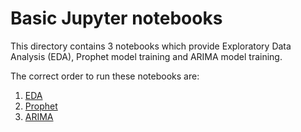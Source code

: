 # Basic Jupyter notebooks

This directory contains 3 notebooks which provide Exploratory Data Analysis (EDA), Prophet model training and ARIMA model training.

The correct order to run these notebooks are:
1. [EDA](train/Part_1_EDA.ipynb)
2. [Prophet](train/Part_2_Prophet.ipynb)
3. [ARIMA](train/Part_3_ARIMA.ipynb)
